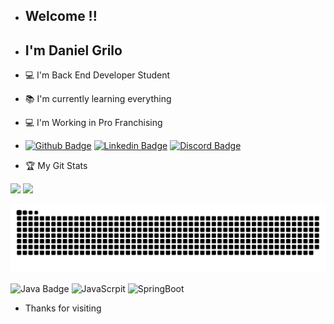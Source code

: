 - ## Welcome !!
- ##  I'm Daniel Grilo
- 💻 I'm Back End Developer Student
- 📚 I'm currently learning everything
- 💻 I'm Working in Pro Franchising 
- [![Github Badge](https://img.shields.io/badge/-Github-000?style=flat-square&logo=Github&logoColor=white&link=https://github.com/DsGrilo)](https://github.com/DsGrilo)  [![Linkedin Badge](https://img.shields.io/badge/-LinkedIn-blue?style=flat-square&logo=Linkedin&logoColor=white&link=https://www.linkedin.com/in/daniel-grilo-812309193/)](https://www.linkedin.com/in/daniel-grilo-812309193) [![Discord Badge](https://img.shields.io/badge/Discord-7289DA?style=flat-square&logo=discord&logoColor=white&link=https://discord.com/channels/@DanielGrilo#0826)](https://discord.com/channels/@DanielGrilo#0826)

- 🏆 My Git Stats
<div>
<img height="180em" src="https://github-readme-stats.vercel.app/api?username=DsGrilo&show_icons=true&theme=radical"/>
<img height="180em" src="https://github-readme-stats.vercel.app/api/top-langs/?username=DsGrilo&theme=tokyonight"/>
  </div>

![Snake animation](https://github.com/ellen2121/ellen2121/blob/output/github-contribution-grid-snake.svg)

![Java Badge](https://img.shields.io/badge/Java-ED8B00?style=for-the-badge&logo=java&logoColor=white) 
![JavaScrpit](https://img.shields.io/badge/JavaScript-323330?style=for-the-badge&logo=javascript&logoColor=F7DF1E)
![SpringBoot](https://img.shields.io/badge/Spring_Boot-F2F4F9?style=for-the-badge&logo=spring-boot)
- Thanks for visiting
<!---
DsGrilo/DsGrilo is a ✨ special ✨ repository because its `README.md` (this file) appears on your GitHub profile.
You can click the Preview link to take a look at your changes.
--->
